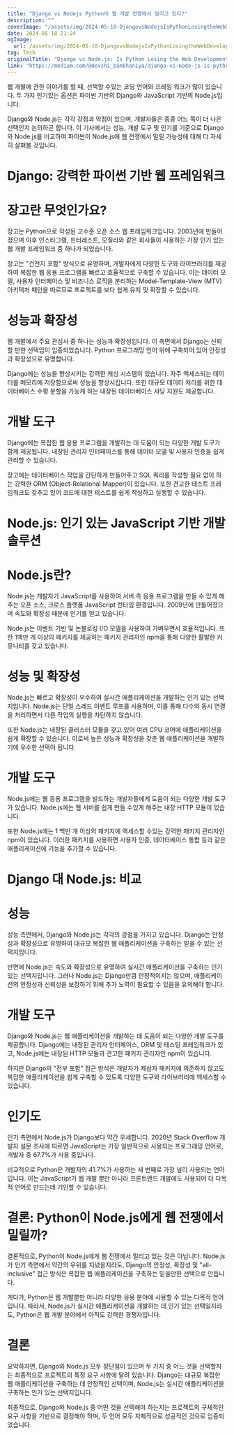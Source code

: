 ```yaml
---
title: "Django vs Nodejs Python이 웹 개발 전쟁에서 밀리고 있다?"
description: ""
coverImage: "/assets/img/2024-05-18-DjangovsNodejsIsPythonLosingtheWebDevelopmentWar_0.png"
date: 2024-05-18 21:24
ogImage: 
  url: /assets/img/2024-05-18-DjangovsNodejsIsPythonLosingtheWebDevelopmentWar_0.png
tag: Tech
originalTitle: "Django vs Node.js: Is Python Losing the Web Development War?"
link: "https://medium.com/@devshi_bambhaniya/django-vs-node-js-is-python-losing-the-web-development-war-88379d1a6ada"
---
```



웹 개발에 관한 이야기를 할 때, 선택할 수있는 코딩 언어와 프레임 워크가 많이 있습니다. 두 가지 인기있는 옵션은 파이썬 기반의 Django와 JavaScript 기반의 Node.js입니다.

Django와 Node.js는 각각 강점과 약점이 있으며, 개발자들은 종종 어느 쪽이 더 나은 선택인지 논의하곤 합니다. 이 기사에서는 성능, 개발 도구 및 인기를 기준으로 Django와 Node.js를 비교하여 파이썬이 Node.js에 웹 전쟁에서 밀릴 가능성에 대해 더 자세히 살펴볼 것입니다.

# Django: 강력한 파이썬 기반 웹 프레임워크

<div class="content-ad"></div>

# 장고란 무엇인가요?

장고는 Python으로 작성된 고수준 오픈 소스 웹 프레임워크입니다. 2003년에 만들어졌으며 이후 인스타그램, 핀터레스트, 모질라와 같은 회사들이 사용하는 가장 인기 있는 웹 개발 프레임워크 중 하나가 되었습니다.

장고는 "건전지 포함" 방식으로 유명하며, 개발자에게 다양한 도구와 라이브러리를 제공하여 복잡한 웹 응용 프로그램을 빠르고 효율적으로 구축할 수 있습니다. 이는 데이터 모델, 사용자 인터페이스 및 비즈니스 로직을 분리하는 Model-Template-View (MTV) 아키텍처 패턴을 따르므로 프로젝트를 보다 쉽게 유지 및 확장할 수 있습니다.

# 성능과 확장성

<div class="content-ad"></div>

웹 개발에서 주요 관심사 중 하나는 성능과 확장성입니다. 이 측면에서 Django는 신뢰할 만한 선택임이 입증되었습니다. Python 프로그래밍 언어 위에 구축되어 있어 안정성과 확장성으로 유명합니다.

Django에는 성능을 향상시키는 강력한 캐싱 시스템이 있습니다. 자주 액세스되는 데이터를 메모리에 저장함으로써 성능을 향상시킵니다. 또한 대규모 데이터 처리를 위한 데이터베이스 수평 분할을 가능케 하는 내장된 데이터베이스 샤딩 지원도 제공합니다.

# 개발 도구

Django에는 복잡한 웹 응용 프로그램을 개발하는 데 도움이 되는 다양한 개발 도구가 함께 제공됩니다. 내장된 관리자 인터페이스를 통해 데이터 모델 및 사용자 인증을 쉽게 관리할 수 있습니다.

<div class="content-ad"></div>

장고에는 데이터베이스 작업을 간단하게 만들어주고 SQL 쿼리를 작성할 필요 없이 하는 강력한 ORM (Object-Relational Mapper)이 있습니다. 또한 견고한 테스트 프레임워크도 갖추고 있어 코드에 대한 테스트를 쉽게 작성하고 실행할 수 있습니다.

# Node.js: 인기 있는 JavaScript 기반 개발 솔루션

# Node.js란?

Node.js는 개발자가 JavaScript를 사용하여 서버 측 응용 프로그램을 만들 수 있게 해주는 오픈 소스, 크로스 플랫폼 JavaScript 런타임 환경입니다. 2009년에 만들어졌으며 속도와 확장성 때문에 인기를 얻고 있습니다.

<div class="content-ad"></div>

Node.js는 이벤트 기반 및 논블로킹 I/O 모델을 사용하여 가벼우면서 효율적입니다. 또한 1백만 개 이상의 패키지를 제공하는 패키지 관리자인 npm을 통해 다양한 활발한 커뮤니티를 갖고 있습니다.

# 성능 및 확장성

Node.js는 빠르고 확장성이 우수하여 실시간 애플리케이션을 개발하는 인기 있는 선택지입니다. Node.js는 단일 스레드 이벤트 루프를 사용하며, 이를 통해 다수의 동시 연결을 처리하면서 다른 작업의 실행을 차단하지 않습니다.

또한 Node.js는 내장된 클러스터 모듈을 갖고 있어 여러 CPU 코어에 애플리케이션을 쉽게 확장할 수 있습니다. 이로써 높은 성능과 확장성을 갖춘 웹 애플리케이션을 개발하기에 우수한 선택이 됩니다.

<div class="content-ad"></div>

# 개발 도구

Node.js에는 웹 응용 프로그램을 빌드하는 개발자들에게 도움이 되는 다양한 개발 도구가 있습니다. Node.js에는 웹 서버를 쉽게 만들 수있게 해주는 내장 HTTP 모듈이 있습니다.

또한 Node.js에는 1 백만 개 이상의 패키지에 액세스할 수있는 강력한 패키지 관리자인 npm이 있습니다. 이러한 패키지를 사용하면 사용자 인증, 데이터베이스 통합 등과 같은 애플리케이션에 기능을 추가할 수 있습니다.

# Django 대 Node.js: 비교

<div class="content-ad"></div>

# 성능

성능 측면에서, Django와 Node.js는 각각의 강점을 가지고 있습니다. Django는 안정성과 확장성으로 유명하여 대규모 복잡한 웹 애플리케이션을 구축하는 믿을 수 있는 선택지입니다.

반면에 Node.js는 속도와 확장성으로 유명하여 실시간 애플리케이션을 구축하는 인기 있는 선택지입니다. 그러나 Node.js는 Django만큼 안정적이지는 않으며, 애플리케이션의 안정성과 신뢰성을 보장하기 위해 추가 노력이 필요할 수 있음을 유의해야 합니다.

# 개발 도구

<div class="content-ad"></div>

Django와 Node.js는 웹 애플리케이션을 개발하는 데 도움이 되는 다양한 개발 도구를 제공합니다. Django에는 내장된 관리자 인터페이스, ORM 및 테스팅 프레임워크가 있고, Node.js에는 내장된 HTTP 모듈과 견고한 패키지 관리자인 npm이 있습니다.

하지만 Django의 "전부 포함" 접근 방식은 개발자가 제삼자 패키지에 의존하지 않고도 복잡한 애플리케이션을 쉽게 구축할 수 있도록 다양한 도구와 라이브러리에 액세스할 수 있습니다.

# 인기도

인기 측면에서 Node.js가 Django보다 약간 우세합니다. 2020년 Stack Overflow 개발자 설문 조사에 따르면 JavaScript는 가장 일반적으로 사용되는 프로그래밍 언어로, 개발자 중 67.7%가 사용 중입니다.

<div class="content-ad"></div>

비교적으로 Python은 개발자의 41.7%가 사용하는 세 번째로 가장 널리 사용되는 언어입니다. 이는 JavaScript가 웹 개발 뿐만 아니라 프론트엔드 개발에도 사용되어 더 다목적 언어로 만드는데 기인할 수 있습니다.

# 결론: Python이 Node.js에게 웹 전쟁에서 밀릴까?

결론적으로, Python이 Node.js에게 웹 전쟁에서 밀리고 있는 것은 아닙니다. Node.js가 인기 측면에서 약간의 우위를 지녔을지라도, Django의 안정성, 확장성 및 "all-inclusive" 접근 방식은 복잡한 웹 애플리케이션을 구축하는 믿을만한 선택으로 만듭니다.

게다가, Python은 웹 개발뿐만 아니라 다양한 응용 분야에 사용할 수 있는 다목적 언어입니다. 따라서, Node.js가 실시간 애플리케이션을 개발하는 데 인기 있는 선택일지라도, Python은 웹 개발 분야에서 아직도 강력한 경쟁자입니다.

<div class="content-ad"></div>

# 결론

요약하자면, Django와 Node.js 모두 장단점이 있으며 두 가지 중 어느 것을 선택할지는 최종적으로 프로젝트의 특정 요구 사항에 달려 있습니다. Django는 대규모 복잡한 웹 애플리케이션을 구축하는 데 안정적인 선택이며, Node.js는 실시간 애플리케이션을 구축하는 인기 있는 선택지입니다.

최종적으로, Django와 Node.js 중 어떤 것을 선택해야 하는지는 프로젝트의 구체적인 요구 사항을 기반으로 결정해야 하며, 두 언어 모두 자체적으로 성공적인 것으로 입증되었습니다.